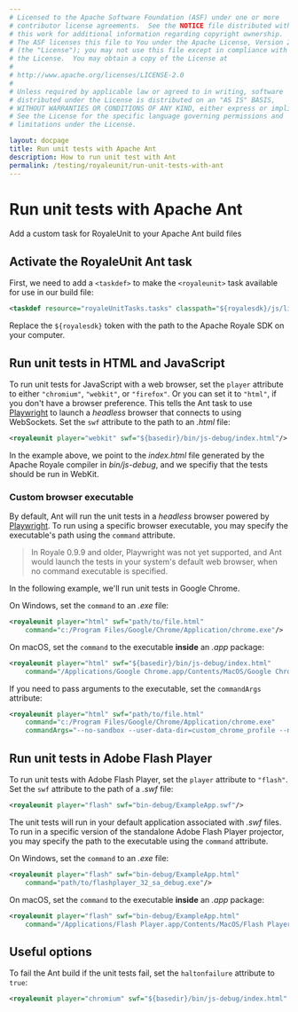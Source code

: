 ```yaml
---
# Licensed to the Apache Software Foundation (ASF) under one or more
# contributor license agreements.  See the NOTICE file distributed with
# this work for additional information regarding copyright ownership.
# The ASF licenses this file to You under the Apache License, Version 2.0
# (the "License"); you may not use this file except in compliance with
# the License.  You may obtain a copy of the License at
# 
# http://www.apache.org/licenses/LICENSE-2.0
# 
# Unless required by applicable law or agreed to in writing, software
# distributed under the License is distributed on an "AS IS" BASIS,
# WITHOUT WARRANTIES OR CONDITIONS OF ANY KIND, either express or implied.
# See the License for the specific language governing permissions and
# limitations under the License.

layout: docpage
title: Run unit tests with Apache Ant
description: How to run unit test with Ant
permalink: /testing/royaleunit/run-unit-tests-with-ant
---
```


# Run unit tests with Apache Ant

Add a custom task for RoyaleUnit to your Apache Ant build files

## Activate the RoyaleUnit Ant task

First, we need to add a `<taskdef>` to make the `<royaleunit>` task available for use in our build file:

```xml
<taskdef resource="royaleUnitTasks.tasks" classpath="${royalesdk}/js/lib/royaleUnitTasks.jar"/>
```

Replace the `${royalesdk}` token with the path to the Apache Royale SDK on your computer.

## Run unit tests in HTML and JavaScript

To run unit tests for JavaScript with a web browser, set the `player` attribute to either `"chromium"`, `"webkit"`, or `"firefox"`. Or you can set it to `"html"`, if you don't have a browser preference. This tells the Ant task to use [Playwright](https://playwright.dev) to launch a _headless_ browser that connects to using WebSockets. Set the `swf` attribute to the path to an *.html* file:

```xml
<royaleunit player="webkit" swf="${basedir}/bin/js-debug/index.html"/>
```

In the example above, we point to the *index.html* file generated by the Apache Royale compiler in *bin/js-debug*, and we specifiy that the tests should be run in WebKit.

### Custom browser executable

By default, Ant will run the unit tests in a _headless_ browser powered by [Playwright](https://playwright.dev). To run using a specific browser executable, you may specify the executable's path using the `command` attribute.

> In Royale 0.9.9 and older, Playwright was not yet supported, and Ant would launch the tests in your system's default web browser, when no command executable is specified.

In the following example, we'll run unit tests in Google Chrome.

On Windows, set the `command` to an *.exe* file:

```xml
<royaleunit player="html" swf="path/to/file.html"
	command="c:/Program Files/Google/Chrome/Application/chrome.exe"/>
```

On macOS, set the `command` to the executable **inside** an *.app* package:

```xml
<royaleunit player="html" swf="${basedir}/bin/js-debug/index.html"
	command="/Applications/Google Chrome.app/Contents/MacOS/Google Chrome"/>
```

If you need to pass arguments to the executable, set the `commandArgs` attribute:

```xml
<royaleunit player="html" swf="path/to/file.html"
	command="c:/Program Files/Google/Chrome/Application/chrome.exe"
	commandArgs="--no-sandbox --user-data-dir=custom_chrome_profile --no-first-run"/>
```

## Run unit tests in Adobe Flash Player

To run unit tests with Adobe Flash Player, set the `player` attribute to `"flash"`. Set the `swf` attribute to the path of a *.swf* file:

```xml
<royaleunit player="flash" swf="bin-debug/ExampleApp.swf"/>
```

The unit tests will run in your default application associated with *.swf* files. To run in a specific version of the standalone Adobe Flash Player projector, you may specify the path to the executable using the `command` attribute.

On Windows, set the `command` to an *.exe* file:

```xml
<royaleunit player="flash" swf="bin-debug/ExampleApp.html"
	command="path/to/flashplayer_32_sa_debug.exe"/>
```

On macOS, set the `command` to the executable **inside** an *.app* package:

```xml
<royaleunit player="flash" swf="bin-debug/ExampleApp.html"
	command="/Applications/Flash Player.app/Contents/MacOS/Flash Player Debugger"/>
```

## Useful options

To fail the Ant build if the unit tests fail, set the `haltonfailure` attribute to `true`:

```xml
<royaleunit player="chromium" swf="${basedir}/bin/js-debug/index.html" haltonfailure="true"/>
```